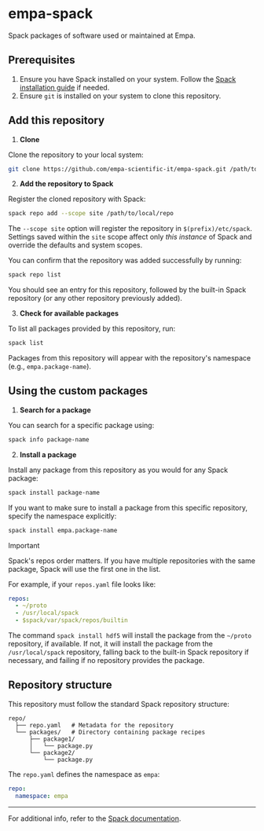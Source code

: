 # empa-spack

Spack packages of software used or maintained at Empa.

## Prerequisites

1. Ensure you have Spack installed on your system. Follow the [Spack installation guide](https://spack.readthedocs.io/en/latest/getting_started.html) if needed.
2. Ensure `git` is installed on your system to clone this repository.

## Add this repository

1. **Clone**

Clone the repository to your local system:
```bash
git clone https://github.com/empa-scientific-it/empa-spack.git /path/to/local/repo
```

2. **Add the repository to Spack**

Register the cloned repository with Spack:
```bash
spack repo add --scope site /path/to/local/repo
```

The `--scope site` option will register the repository in `$(prefix)/etc/spack`. Settings saved within the `site` scope affect only *this instance* of Spack and override the defaults and system scopes.

You can confirm that the repository was added successfully by running:
```bash
spack repo list
```
You should see an entry for this repository, followed by the built-in Spack repository (or any other repository previously added).

3. **Check for available packages**

To list all packages provided by this repository, run:
```bash
spack list
```

Packages from this repository will appear with the repository's namespace (e.g., `empa.package-name`).


## Using the custom packages

1. **Search for a package**

You can search for a specific package using:
```bash
spack info package-name
```

2. **Install a package**

Install any package from this repository as you would for any Spack package:
```bash
spack install package-name
```

If you want to make sure to install a package from this specific repository, specify the namespace explicitly:
```bash
spack install empa.package-name
```
> [!IMPORTANT]
> Spack's repos order matters. If you have multiple repositories with the same package, Spack will use the first one in the list.

For example, if your `repos.yaml` file looks like:
```yaml
repos:
  - ~/proto
  - /usr/local/spack
  - $spack/var/spack/repos/builtin
```

The command `spack install hdf5` will install the package from the `~/proto` repository, if available. If not, it will install the package from the `/usr/local/spack` repository, falling back to the built-in Spack repository if necessary, and failing if no repository provides the package.

## Repository structure

This repository must follow the standard Spack repository structure:
```
repo/
  ├── repo.yaml   # Metadata for the repository
  └── packages/   # Directory containing package recipes
      ├── package1/
      │   └── package.py
      └── package2/
          └── package.py
```

The `repo.yaml` defines the namespace as `empa`:
```yaml
repo:
  namespace: empa
```

---

For additional info, refer to the [Spack documentation](https://spack.readthedocs.io).
